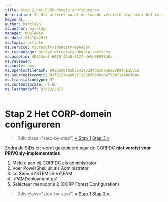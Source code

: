 ```yaml
---
title: Stap 2 Het CORP-domein configureren
description: In dit artikel wordt de tweede vereiste stap voor het configureren van het CORP-domein beschreven, waarmee een script wordt uitgevoerd nadat het bestand sids.txt is gekopieerd naar CORPDC
keywords: 
author: barclayn
ms.author: barclayn
manager: MBaldwin
ms.date: 01/10/2017
ms.topic: article
ms.service: microsoft-identity-manager
ms.technology: active-directory-domain-services
ms.assetid: 4b524ae7-6610-40a0-8127-de5a08988a8a
ms.reviewer: 
ms.suite: ems
ms.openlocfilehash: 8480350f85b3543a32d4db3dbc6a388afcb16352
ms.sourcegitcommit: 02fb1274ae0dc11288f8bd9cd4799af144b8feae
ms.translationtype: MT
ms.contentlocale: nl-NL
ms.lasthandoff: 07/13/2017
---
```

# <a name="step-2-configuring-the-corp-domain"></a>Stap 2 Het CORP-domein configureren

>[!div class="step-by-step"]
[« Stap 1](sp1-step1-configuring-priv-domain.md)
[Stap 3 »](sp1-step3-installing-configuring-sql.md)

Zodra de SIDs.txt wordt gekopieerd naar de CORPDC **niet vereist voor PRIVOnly-implementaties**

1. Meld u aan bij CORPDC als administrator
2. Voer PowerShell uit als Administrator
3. cd $env:SYSTEMDRIVE\PAM
4. .\PAMDeployment.ps1
5. Selecteer menuoptie 2 (CORP Forest Configuration)

>[!div class="step-by-step"]
[« Stap 1](sp1-step1-configuring-priv-domain.md)
[Stap 3 »](sp1-step3-installing-configuring-sql.md)
